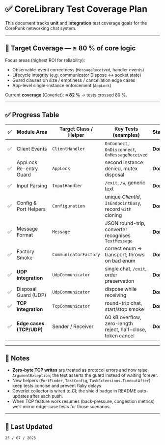 ﻿# ✅ CoreLibrary Test Coverage Plan

This document tracks **unit** and **integration** test coverage goals for the CorePunk networking chat system.

---

## 🎯 Target Coverage — ≥ 80 % of core logic

Focus areas ⁠(highest ROI for reliability):

- Observable-event correctness (`MessageReceived`, handler events)
- Lifecycle integrity (e.g. communicator Dispose ↔ socket state)
- Guard clauses on size / emptiness / cancellation edge cases
- App-level single-instance enforcement (`AppLock`)

Current **coverage** (Coverlet): **≈ 82 %** → tests crossed 80 %.

---

## ✅ Progress Table

| ✅ | Module&nbsp;Area           | Target Class / Helper | Key Tests (examples)                                         | Status |
|----|---------------------------|-----------------------|--------------------------------------------------------------|--------|
| ✅ | Client Events             | `ClientHandler`       | `OnConnect`, `OnDisconnect`, `OnMessageReceived`             | **Done** |
| ✅ | AppLock Re-entry Guard    | `AppLock`             | second instance denied, mutex disposal                       | **Done** |
| ✅ | Input Parsing             | `InputHandler`        | `/exit`, `/w`, generic text                                  | **Done** |
| ✅ | Config & Port Helpers     | `Configuration`       | unique *ClientId*, `IsEndpointBusy`, record `with` cloning   | **Done** |
| ✅ | Message Format            | `Message`             | JSON round-trip, converter recognises `TextMessage`          | **Done** |
| ✅ | Factory Smoke            | `CommunicatorFactory` | correct enum → transport; throws on bad enum                 | **Done** |
| ✅ | **UDP integration**       | `UdpCommunicator`     | single chat, `/exit`, order preservation                     | **Done** |
| ✅ | Disposal Guard (UDP)      | `UdpCommunicator`     | dispose while receiving                                      | **Done** |
| ✅ | **TCP integration**       | `TcpCommunicator`     | round-trip chat, start/stop smoke                            | **Done** |
| ✅ | **Edge cases (TCP/UDP)**  | Sender / Receiver     | 60 kB overflow, zero-length reject, half-close, token cancel | **Done** |

---

## 📘 Notes

*   **Zero-byte TCP writes** are treated as protocol errors and now raise `ArgumentException`; the test asserts the guard instead of waiting forever.  
*   New helpers (`PortFinder`, `TestConfig`, `TaskExtensions.TimeoutAfter`) keep tests concise and prevent flaky delays.  
*   Coverlet collector is wired to CI; the shield badge in README auto-updates after each push.  
*   When TCP feature work resumes (back-pressure, congestion metrics) we’ll mirror edge-case tests for those scenarios.

---

## 🔄 Last Updated
`25 / 07 / 2025`
